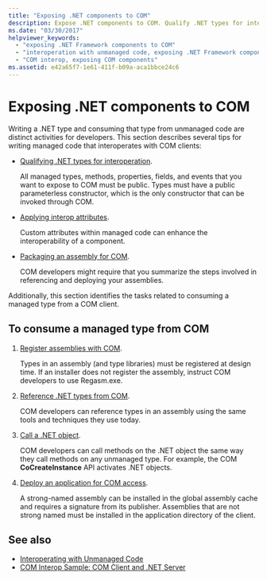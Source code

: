 ```yaml
---
title: "Exposing .NET components to COM"
description: Expose .NET components to COM. Qualify .NET types for interoperation. Apply interop attributes. Package an assembly for COM. Consume a managed type from COM.
ms.date: "03/30/2017"
helpviewer_keywords:
  - "exposing .NET Framework components to COM"
  - "interoperation with unmanaged code, exposing .NET Framework components"
  - "COM interop, exposing COM components"
ms.assetid: e42a65f7-1e61-411f-b09a-aca1bbce24c6
---
```

# Exposing .NET components to COM

Writing a .NET type and consuming that type from unmanaged code are distinct activities for developers. This section describes several tips for writing managed code that interoperates with COM clients:

- [Qualifying .NET types for interoperation](../../standard/native-interop/qualify-net-types-for-interoperation.md).

     All managed types, methods, properties, fields, and events that you want to expose to COM must be public. Types must have a public parameterless constructor, which is the only constructor that can be invoked through COM.

- [Applying interop attributes](../../standard/native-interop/apply-interop-attributes.md).

     Custom attributes within managed code can enhance the interoperability of a component.

- [Packaging an assembly for COM](packaging-an-assembly-for-com.md).

     COM developers might require that you summarize the steps involved in referencing and deploying your assemblies.

 Additionally, this section identifies the tasks related to consuming a managed type from a COM client.

## To consume a managed type from COM

1. [Register assemblies with COM](registering-assemblies-with-com.md).

     Types in an assembly (and type libraries) must be registered at design time. If an installer does not register the assembly, instruct COM developers to use Regasm.exe.

2. [Reference .NET types from COM](how-to-reference-net-types-from-com.md).

     COM developers can reference types in an assembly using the same tools and techniques they use today.

3. [Call a .NET object](https://docs.microsoft.com/previous-versions/dotnet/netframework-4.0/8hw8h46b(v=vs.100)).

     COM developers can call methods on the .NET object the same way they call methods on any unmanaged type. For example, the COM **CoCreateInstance** API activates .NET objects.

4. [Deploy an application for COM access](https://docs.microsoft.com/previous-versions/dotnet/netframework-4.0/c2850st8(v=vs.100)).

     A strong-named assembly can be installed in the global assembly cache and requires a signature from its publisher. Assemblies that are not strong named must be installed in the application directory of the client.

## See also

- [Interoperating with Unmanaged Code](index.md)
- [COM Interop Sample: COM Client and .NET Server](com-interop-sample-com-client-and-net-server.md)
